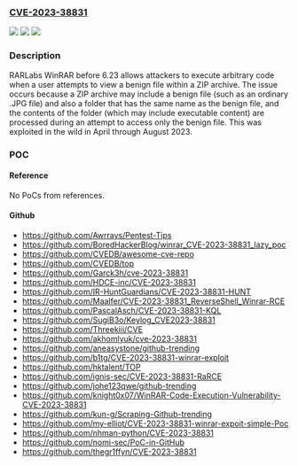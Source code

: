 ### [CVE-2023-38831](https://cve.mitre.org/cgi-bin/cvename.cgi?name=CVE-2023-38831)
![](https://img.shields.io/static/v1?label=Product&message=n%2Fa&color=blue)
![](https://img.shields.io/static/v1?label=Version&message=n%2Fa&color=blue)
![](https://img.shields.io/static/v1?label=Vulnerability&message=n%2Fa&color=brighgreen)

### Description

RARLabs WinRAR before 6.23 allows attackers to execute arbitrary code when a user attempts to view a benign file within a ZIP archive. The issue occurs because a ZIP archive may include a benign file (such as an ordinary .JPG file) and also a folder that has the same name as the benign file, and the contents of the folder (which may include executable content) are processed during an attempt to access only the benign file. This was exploited in the wild in April through August 2023.

### POC

#### Reference
No PoCs from references.

#### Github
- https://github.com/Awrrays/Pentest-Tips
- https://github.com/BoredHackerBlog/winrar_CVE-2023-38831_lazy_poc
- https://github.com/CVEDB/awesome-cve-repo
- https://github.com/CVEDB/top
- https://github.com/Garck3h/cve-2023-38831
- https://github.com/HDCE-inc/CVE-2023-38831
- https://github.com/IR-HuntGuardians/CVE-2023-38831-HUNT
- https://github.com/Maalfer/CVE-2023-38831_ReverseShell_Winrar-RCE
- https://github.com/PascalAsch/CVE-2023-38831-KQL
- https://github.com/SugiB3o/Keylog_CVE2023-38831
- https://github.com/Threekiii/CVE
- https://github.com/akhomlyuk/cve-2023-38831
- https://github.com/aneasystone/github-trending
- https://github.com/b1tg/CVE-2023-38831-winrar-exploit
- https://github.com/hktalent/TOP
- https://github.com/ignis-sec/CVE-2023-38831-RaRCE
- https://github.com/johe123qwe/github-trending
- https://github.com/knight0x07/WinRAR-Code-Execution-Vulnerability-CVE-2023-38831
- https://github.com/kun-g/Scraping-Github-trending
- https://github.com/my-elliot/CVE-2023-38831-winrar-expoit-simple-Poc
- https://github.com/nhman-python/CVE-2023-38831
- https://github.com/nomi-sec/PoC-in-GitHub
- https://github.com/thegr1ffyn/CVE-2023-38831

